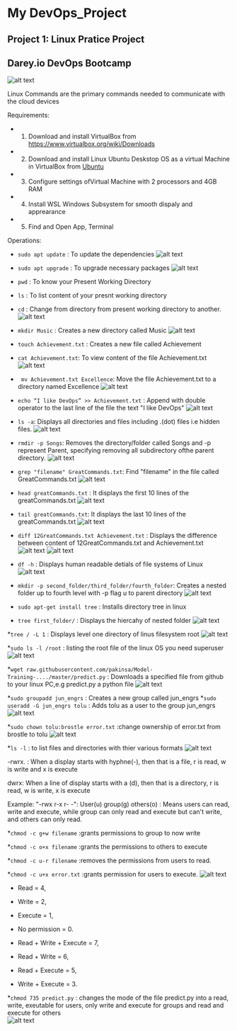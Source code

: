 # My DevOps_Project 
## Project 1: Linux Pratice Project
## Darey.io DevOps Bootcamp


![alt text](img/Linux-Symbole.png "Linux")

Linux Commands are the primary commands needed to communicate with the cloud devices

Requirements:
* 1. Download and install VirtualBox from <https://www.virtualbox.org/wiki/Downloads>
* 2. Download and install Linux Ubuntu Deskstop OS as a virtual Machine in VirtualBox from [Ubuntu](https://ubuntu.com/download/desktop)
* 3. Configure settings ofVirtual Machine with 2 processors and 4GB RAM
* 4. Install WSL Windows Subsystem for smooth dispaly and apprearance
* 5. Find and Open App, Terminal


Operations:
* ```sudo apt update``` : To update the dependencies
![alt text](img/Sudo_apt_update.png "update") 

* ```sudo apt upgrade``` : To upgrade necessary packages
![alt text](img/Sudo_apt_upgrade.png "upgrade") 

* ```pwd``` : To know your Present Working Directory
* ```ls```  : To list content of your presnt working directory
* ```cd```  : Change from directory from present working directory to another.
![alt text](img/cdpwdls.png "cd") 

* ```mkdir Music```  : Creates a new directory called Music
![alt text](img/mkdir.png "make") 

* ```touch Achievement.txt``` : Creates a new file called Achievement
* ```cat Achievement.txt```: To view content of the file Achievement.txt
![alt text](img/cat.png "cat")

* ``` mv Achievement.txt Excellence```: Move the file Achievement.txt to a directory named Excellence
![alt text](img/mv_achievement.png "achieve")

* ```echo “I like DevOps” >> Achievement.txt```  : Append with double operator to the last line of the file the text "I like DevOps"
![alt text](img/echo.png "echo")

* ```ls -a```: Displays all directories and files including .(dot) files i.e hidden files.
![alt text](img/Ls-a.png "lsa")

* ```rmdir -p Songs```: Removes the directory/folder called Songs and -p represent Parent, specifying removing all subdirectory ofthe parent directory.
![alt text](img/rmdir.png "remove")

* ```grep "filename" GreatCommands.txt```: Find "filename" in the file called GreatCommands.txt
![alt text](img/grep.png "grep")

* ```head greatCommands.txt```  : It displays the first 10 lines of the greatCommands.txt
![alt text](img/head.png "head")

* ```tail greatCommands.txt```:  It displays the last 10 lines of the greatCommands.txt
![alt text](img/tail.png "tail")


* ```diff 12GreatCommands.txt Achievement.txt``` : Displays the difference between content of 12GreatCommands.txt and Achievement.txt
![alt text](img/diffa.png "diffa")
![alt text](img/diffb.png "diffb")


* ```df -h```  : Displays human readable detials of file systems of Linux
![alt text](img/df-h.png "dfh")

* ```mkdir -p second_folder/third_folder/fourth_folder```: Creates a nested folder up to fourth level with -p flag u to parent directory
![alt text](nested_folder.png "nested")

* ```sudo apt-get install tree```   : Installs directory tree in linux
* ```tree first_folder/```   : Displays the hiercahy of nested folder
![alt text](img/tree_nest_folder.png "tnf")


*```tree / -L 1```   : Displays level one directory of linus filesystem root 
![alt text](img/tree_linux_root.png "tlr")


*```sudo ls -l /root```   : listing the root file of the linux OS you need superuser
![alt text](img/sudo_root.png "sudo")


*```wget raw.githubusercontent.com/pakinsa/Model-Training-..../master/predict.py``` : Downloads a specified file from github to your linux PC,e.g predict.py a python file
![alt text](img/wget_to_github.png "wget")


*```sudo groupadd jun_engrs```  : Creates a new group called jun_engrs
*```sudo useradd -G jun_engrs tolu``` : Adds tolu as a user to the group jun_engrs
![alt text](img/user_groups.png "user")


*```sudo chown tolu:brostle error.txt```   :change ownership of error.txt from brostle to tolu
![alt text](img/chown.png "own")


*```ls -l``` : to list files and directories with thier various formats
![alt text](img/ls-l.png "ls-l")

-rwrx. : When a display starts with hyphne(-), then that is a file, r is read, w is write and x is execute

dwrx: When a line of display starts with a (d), then that is a directory, r is read, w is write, x is execute

Example: "-rwx r-x r- -": User(u) group(g) others(o) : Means users can read, write and execute, while group can only read and execute but can't write, and others can only read.

*```chmod -c g+w filename```  :grants permissions to group to now write

*```chmod -c o+x filename```  :grants the permissions to others to execute

*```chmod -c u-r filename```  :removes the permissions from users to read.

*```chmod -c u+x error.txt```  :grants permission for users to execute.
![alt text](img/chmod.png "chm")


* Read = 4,
* Write = 2,
* Execute = 1,
* No permission = 0.


* Read + Write + Execute = 7,
* Read + Write = 6,
* Read + Execute = 5,
* Write + Execute = 3.

*```chmod 735 predict.py```   : changes the mode of the file predict.py into a read, write, exeutable for users, only write and execute for groups and read and execute for others  
 ![alt text](img/chmod735.png "chm")